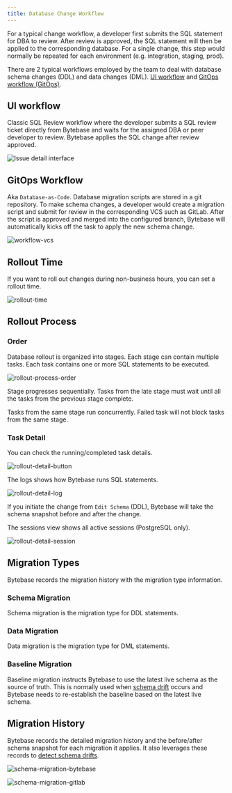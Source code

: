 ```yaml
---
title: Database Change Workflow
---
```


<TutorialBlock url="/docs/tutorials/first-schema-change" title="Your First Schema Change in 5 Minutes" />

For a typical change workflow, a developer first submits the SQL statement for DBA to review. After review is approved, the SQL statement will then be applied to the corresponding database. For a single change, this step would normally be repeated for each environment (e.g. integration, staging, prod).

There are 2 typical workflows employed by the team to deal with database schema changes (DDL) and data changes (DML). [UI workflow](#ui-workflow) and [GitOps workflow (GitOps)](#gitops-workflow).

## UI workflow

Classic SQL Review workflow where the developer submits a SQL review ticket directly from Bytebase and waits for the assigned DBA or peer developer to review. Bytebase applies the SQL change after review approved.

![Issue detail interface](/content/docs/change-database/change-workflow/issue-detail.webp)

## GitOps Workflow

Aka `Database-as-Code`. Database migration scripts are stored in a git repository. To make schema changes, a developer would create a migration script and submit for review in the corresponding VCS such as GitLab. After the script is approved and merged into the configured branch, Bytebase will automatically kicks off the task to apply the new schema change.

![workflow-vcs](/content/docs/change-database/change-workflow/workflow-vcs.webp)

## Rollout Time

<PricingPlanBlock feature_name='SCHEDULE_CHANGE' />

If you want to roll out changes during non-business hours, you can set a rollout time.

![rollout-time](/content/docs/change-database/change-workflow/rollout-time.webp)

## Rollout Process

### Order

Database rollout is organized into stages. Each stage can contain multiple tasks. Each task contains
one or more SQL statements to be executed.

![rollout-process-order](/content/docs/change-database/change-workflow/rollout-process-order.webp)

<HintBlock type="info">

Stage progresses sequentially. Tasks from the late stage must wait until all the tasks from the previous stage complete.

Tasks from the same stage run concurrently. Failed task will not block tasks from the same stage.

</HintBlock>

### Task Detail

You can check the running/completed task details.

![rollout-detail-button](/content/docs/change-database/change-workflow/rollout-detail-button.webp)

The logs shows how Bytebase runs SQL statements.

![rollout-detail-log](/content/docs/change-database/change-workflow/rollout-detail-log.webp)

<HintBlock type="info">

If you initiate the change from `Edit Schema` (DDL), Bytebase will take the schema snapshot before and after the change.

</HintBlock>

The sessions view shows all active sessions (PostgreSQL only).

![rollout-detail-session](/content/docs/change-database/change-workflow/rollout-detail-session.webp)

## Migration Types

Bytebase records the migration history with the migration type information.

### Schema Migration

Schema migration is the migration type for DDL statements.

### Data Migration

Data migration is the migration type for DML statements.

### Baseline Migration

Baseline migration instructs Bytebase to use the latest live schema as the source of truth. This is normally used when [schema drift](/docs/change-database/drift-detection) occurs and Bytebase needs to re-establish the baseline based on the latest live schema.

## Migration History

Bytebase records the detailed migration history and the before/after schema snapshot for each migration it applies. It also leverages these records to [detect schema drifts](/docs/change-database/drift-detection).

![schema-migration-bytebase](/content/docs/change-database/change-workflow/schema-migration-bytebase.webp)

![schema-migration-gitlab](/content/docs/change-database/change-workflow/schema-migration-gitlab.webp)
